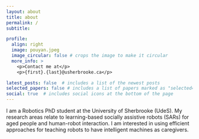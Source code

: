 ```yaml
---
layout: about
title: about
permalink: /
subtitle: 

profile:
  align: right
  image: pouyan.jpeg
  image_circular: false # crops the image to make it circular
  more_info: >
    <p>Contact me at</p>
    <p>{first}.{last}@usherbrooke.ca</p>

latest_posts: false  # includes a list of the newest posts
selected_papers: false # includes a list of papers marked as "selected={true}"
social: true  # includes social icons at the bottom of the page
---
```


I am a Robotics PhD student at the University of Sherbrooke (UdeS). My research areas relate to learning-based socially assistive robots (SARs) for aged people and human-robot interaction. I am interested in using efficient approaches for teaching robots to have intelligent machines as caregivers.
